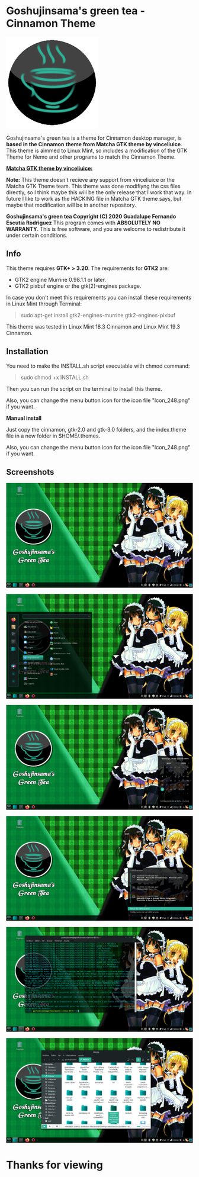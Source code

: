 # **Goshujinsama's green tea - Cinnamon Theme**

![Logo image.!](Icon_248.png "Goshujinsama's green tea icon")

Goshujinsama's green tea is a theme for Cinnamon desktop manager, is **based in the Cinnamon**
**theme from Matcha GTK theme by vinceliuice**. This theme is aimmed to Linux Mint, so includes
a modification of the GTK Theme for Nemo and other programs to match the Cinnamon Theme.

[**Matcha GTK theme by vinceliuice:**](https://github.com/vinceliuice/Matcha-gtk-theme)

**Note:** This theme doesn't recieve any support from vinceliuice or the Matcha GTK Theme team.
This theme was done modifiyng the css files directly, so I think maybe this will be the
only release that I work that way. In future I like to work as the HACKING file in Matcha GTK
theme says, but maybe that modification will be in another repository.


**Goshujinsama's green tea  Copyright (C) 2020  Guadalupe Fernando Escutia Rodriguez**
This program comes with **ABSOLUTELY NO WARRANTY**. This is free software, and you are welcome
to redistribute it under certain conditions.

## **Info**

This theme requires  **GTK+ > 3.20**. The requirements for **GTK2** are:

- GTK2 engine Murrine 0.98.1.1 or later.
- GTK2 pixbuf engine or the gtk(2)-engines package.

In case you don't meet this requirements you can install these requirements in Linux Mint
through Terminal:

> sudo apt-get install gtk2-engines-murrine gtk2-engines-pixbuf

This theme was tested in Linux Mint 18.3 Cinnamon and Linux Mint 19.3 Cinnamon.

## **Installation**

You need to make the INSTALL.sh script executable with chmod command:

> sudo chmod +x INSTALL.sh

Then you can run the script on the terminal to install this theme.

Also, you can change the menu button icon for the icon file "Icon_248.png" if you want.

**Manual install**

Just copy the cinnamon, gtk-2.0 and gtk-3.0 folders, and the index.theme file in a new
folder in $HOME/.themes.

Also, you can change the menu button icon for the icon file "Icon_248.png" if you want.

## **Screenshots**

![Captura 01.!](img/cap01.png "Captura 01")

![Captura 02.!](img/cap02.png "Captura 02")

![Captura 03.!](img/cap03.png "Captura 03")

![Captura 04.!](img/cap04.png "Captura 04")

![Captura 05.!](img/cap05.png "Captura 05")

![Captura 06.!](img/cap06.png "Captura 06")

# **Thanks for viewing**